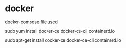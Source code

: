 # docker
docker-compose file used


sudo yum install docker-ce docker-ce-cli containerd.io

sudo apt-get install docker-ce docker-ce-cli containerd.io
